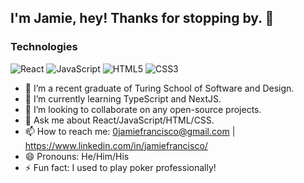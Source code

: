 ## I'm Jamie, hey! Thanks for stopping by. 👋


<!--### Currently Working On
* Our team took first place in Turing School of Software and Design's Demo Comp for our project [Weather Together](https://weather-together.github.io/weather1-fe)!
* I'm also currently working on a Memory Match game in TypeScript/React.
-->
### Technologies

![React](https://img.shields.io/badge/react-%2320232a.svg?style=for-the-badge&logo=react&logoColor=%2361DAFB)
![JavaScript](https://img.shields.io/badge/javascript-%23323330.svg?style=for-the-badge&logo=javascript&logoColor=%23F7DF1E)
![HTML5](https://img.shields.io/badge/html5-%23E34F26.svg?style=for-the-badge&logo=html5&logoColor=white)
![CSS3](https://img.shields.io/badge/css3-%231572B6.svg?style=for-the-badge&logo=css3&logoColor=white)


- 🔭 I’m a recent graduate of Turing School of Software and Design.
- 🌱 I’m currently learning TypeScript and NextJS.
- 👯 I’m looking to collaborate on any open-source projects.
- 💬 Ask me about React/JavaScript/HTML/CSS.
- 📫 How to reach me: 0jamiefrancisco@gmail.com | https://www.linkedin.com/in/jamiefrancisco/
- 😄 Pronouns: He/Him/His
- ⚡ Fun fact: I used to play poker professionally!

<!--
**jamiefrancisco/jamiefrancisco** is a ✨ _special_ ✨ repository because its `README.md` (this file) appears on your GitHub profile.

Here are some ideas to get you started:

- 🔭 I’m currently working on ...
- 🌱 I’m currently learning ...
- 👯 I’m looking to collaborate on ...
- 🤔 I’m looking for help with ...
- 💬 Ask me about ...
- 📫 How to reach me: ...
- 😄 Pronouns: ...
- ⚡ Fun fact: ...
-->
